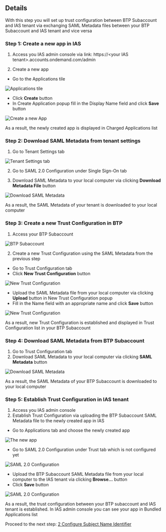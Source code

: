 ## Details

With this step you will set up trust configuration between BTP Subaccount and IAS tenant via exchanging SAML Metadata files between your BTP Subaccount and IAS tenant and vice versa


### Step 1: Create a new app in IAS

1. Access you IAS admin console via link: https://\<your IAS tenant\>.accounts.ondemand.com/admin

2. Create a new app

- Go to the Applications tile

![Applications tile](./Images/1.2.1.png "Applications tile")

- Click **Create** button
- In Create Application popup fill in the Display Name field and click **Save** button

![Create a new App](./Images/1.2.2.png "Create a new App")

As a result, the newly created app is displayed in Charged Applications list



### Step 2: Download SAML Metadata from tenant settings

1. Go to Tenant Settings tab

![Tenant Settings tab](./Images/2.1.1.png "Tenant Settings tab")

2. Go to SAML 2.0 Configuration under Single Sign-On tab

3. Download SAML Metadata to your local computer via clicking **Download Metadata File** button

![Download SAML Metadata](./Images/2.3.1.png "Download SAML Metadata")

As a result, the SAML Metadata of your tenant is downloaded to your local computer


### Step 3: Create a new Trust Configuration in BTP

1. Access your BTP Subaccount

![BTP Subaccount](./Images/3.1.1.png "BTP Subaccount")

2. Create a new Trust Configuration using the SAML Metadata from the previous step

- Go to Trust Configuration tab
- Click **New Trust Configuration** button

![New Trust Configuration](./Images/3.2.1.png "New Trust Configuration")

- Upload the SAML Metadata file from your local computer via clicking **Upload** button in New Trust Configuration popup
- Fill in the Name field with an appropriate name and click **Save** button

![New Trust Configuration](./Images/3.2.2.png "New Trust Configuration")

As a result, new Trust Configuration is established and displayed in Trust Configuration list in your BTP Subaccount


### Step 4: Download SAML Metadata from BTP Subaccount

1. Go to Trust Configuration tab
2. Download SAML Metadata to your local computer via clicking **SAML Metadata** button

![Download SAML Metadata](./Images/4.2.1.png "Download SAML Metadata")

As a result, the SAML Metadata of your BTP Subaccount is downloaded to your local computer


### Step 5: Establish Trust Configuration in IAS tenant

1. Access you IAS admin console
2. Establish Trust Configuration via uploading the BTP Subaccount SAML Metadata file to the newly created app in IAS

- Go to Applications tab and choose the newly created app

![The new app](./Images/5.2.1.png "The new app")

- Go to SAML 2.0 Configuration under Trust tab which is not configured yet

![SAML 2.0 Configuration](./Images/5.2.2.png "SAML 2.0 Configuration")

- Upload the BTP Subaccount SAML Metadata file from your local computer to the IAS tenant via clicking **Browse...** button
- Click **Save** button

![SAML 2.0 Configuration](./Images/5.2.3.png "SAML 2.0 Configuration")

As a result, the trust configuration between your BTP subaccount and IAS tenant is established. In IAS admin console you can see your app in Bundled Applications list


Proceed to the next step: [2 Configure Subject Name Identifier](https://github.com/Sereg20/Task_Center/tree/master/IAS_config/2%20Attributes)